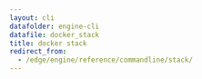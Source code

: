 ```yaml
---
layout: cli
datafolder: engine-cli
datafile: docker_stack
title: docker stack
redirect_from:
  - /edge/engine/reference/commandline/stack/
---
```

<!--
This page is automatically generated from Docker's source code. If you want to
suggest a change to the text that appears here, open a ticket or pull request
in the source repository on GitHub:

https://github.com/docker/cli
-->

